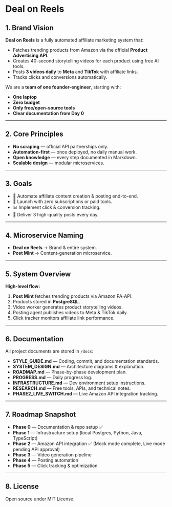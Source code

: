 # Deal on Reels

## 1. Brand Vision
**Deal on Reels** is a fully automated affiliate marketing system that:
- Fetches trending products from Amazon via the official **Product Advertising API**.
- Creates 40-second storytelling videos for each product using free AI tools.
- Posts **3 videos daily** to **Meta** and **TikTok** with affiliate links.
- Tracks clicks and conversions automatically.

We are a **team of one founder-engineer**, starting with:
- **One laptop**
- **Zero budget**
- **Only free/open-source tools**
- **Clear documentation from Day 0**

---

## 2. Core Principles
- **No scraping** — official API partnerships only.
- **Automation-first** — once deployed, no daily manual work.
- **Open knowledge** — every step documented in Markdown.
- **Scalable design** — modular microservices.

---

## 3. Goals
- 🚀 Automate affiliate content creation & posting end-to-end.
- 💸 Launch with zero subscriptions or paid tools.
- 📊 Implement click & conversion tracking.
- 📅 Deliver 3 high-quality posts every day.

---

## 4. Microservice Naming
- **Deal on Reels** → Brand & entire system.
- **Post Mint** → Content-generation microservice.

---

## 5. System Overview
**High-level flow:**
1. **Post Mint** fetches trending products via Amazon PA-API.
2. Products stored in **PostgreSQL**.
3. Video worker generates product storytelling videos.
4. Posting agent publishes videos to Meta & TikTok daily.
5. Click tracker monitors affiliate link performance.

---

## 6. Documentation
All project documents are stored in `/docs`:
- **STYLE_GUIDE.md** — Coding, commit, and documentation standards.
- **SYSTEM_DESIGN.md** — Architecture diagrams & explanation.
- **ROADMAP.md** — Phase-by-phase development plan.
- **PROGRESS.md** — Daily progress log.
- **INFRASTRUCTURE.md** — Dev environment setup instructions.
- **RESEARCH.md** — Free tools, APIs, and technical notes.
- **PHASE2_LIVE_SWITCH.md** — Live Amazon API integration tracking.

---

## 7. Roadmap Snapshot
- **Phase 0** — Documentation & repo setup ✅
- **Phase 1** — Infrastructure setup (local Postgres, Python, Java, TypeScript)
- **Phase 2** — Amazon API integration ✅ (Mock mode complete, Live mode pending API approval)
- **Phase 3** — Video generation pipeline
- **Phase 4** — Posting automation
- **Phase 5** — Click tracking & optimization

---

## 8. License
Open source under MIT License.
